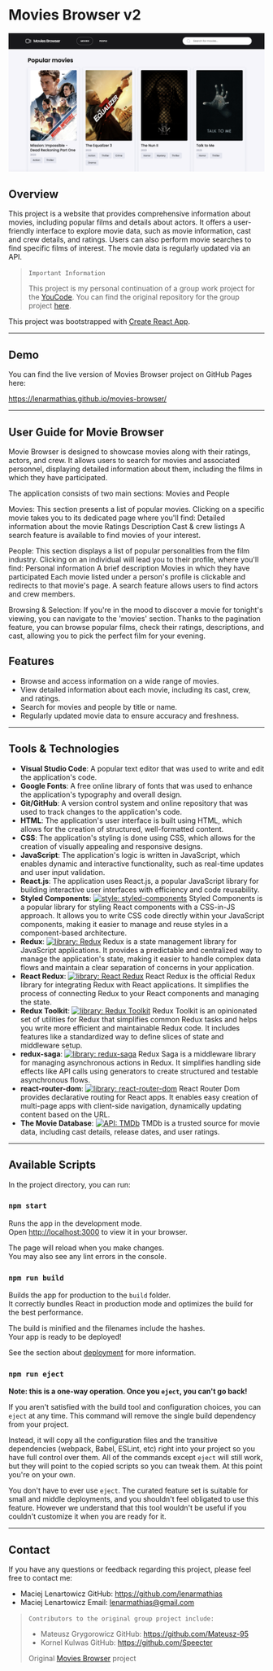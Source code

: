 # Movies Browser v2

![Movie Browser screen](https://raw.githubusercontent.com/lenarmathias/movies-browser/screen-to-readme/src/images/screen.png)

## Overview

This project is a website that provides comprehensive information about movies, including popular films and details about actors. It offers a user-friendly interface to explore movie data, such as movie information, cast and crew details, and ratings. Users can also perform movie searches to find specific films of interest. The movie data is regularly updated via an API.

> `Important Information`
>
> This project is my personal continuation of a group work project for the [YouCode](https://youcode.pl/frontend-developer/). You can find the original repository for the group project [here](https://github.com/lenarmathias/movies-browser).

This project was bootstrapped with [Create React App](https://github.com/facebook/create-react-app).

---

## Demo

You can find the live version of Movies Browser project on GitHub Pages here:

https://lenarmathias.github.io/movies-browser/

---

## User Guide for Movie Browser

Movie Browser is designed to showcase movies along with their ratings, actors, and crew. It allows users to search for movies and associated personnel, displaying detailed information about them, including the films in which they have participated.

The application consists of two main sections: Movies and People

Movies:
This section presents a list of popular movies.
Clicking on a specific movie takes you to its dedicated page where you'll find:
Detailed information about the movie
Ratings
Description
Cast & crew listings
A search feature is available to find movies of your interest.

People:
This section displays a list of popular personalities from the film industry.
Clicking on an individual will lead you to their profile, where you'll find:
Personal information
A brief description
Movies in which they have participated
Each movie listed under a person's profile is clickable and redirects to that movie's page.
A search feature allows users to find actors and crew members.

Browsing & Selection:
If you're in the mood to discover a movie for tonight's viewing, you can navigate to the 'movies' section. Thanks to the pagination feature, you can browse popular films, check their ratings, descriptions, and cast, allowing you to pick the perfect film for your evening.

## Features

- Browse and access information on a wide range of movies.
- View detailed information about each movie, including its cast, crew, and ratings.
- Search for movies and people by title or name.
- Regularly updated movie data to ensure accuracy and freshness.

---

## Tools & Technologies

- **Visual Studio Code**: A popular text editor that was used to write and edit the application's code.
- **Google Fonts**: A free online library of fonts that was used to enhance the application's typography and overall design.
- **Git/GitHub**: A version control system and online repository that was used to track changes to the application's code.
- **HTML**: The application's user interface is built using HTML, which allows for the creation of structured, well-formatted content.
- **CSS**: The application's styling is done using CSS, which allows for the creation of visually appealing and responsive designs.
- **JavaScript**: The application's logic is written in JavaScript, which enables dynamic and interactive functionality, such as real-time updates and user input validation.
- **React.js**: The application uses React.js, a popular JavaScript library for building interactive user interfaces with efficiency and code reusability.
- **Styled Components**: [![style: styled-components](https://img.shields.io/badge/style-%F0%9F%92%85%20styled--components-orange.svg?colorB=daa357&colorA=db748e)](https://github.com/styled-components/styled-components) Styled Components is a popular library for styling React components with a CSS-in-JS approach. It allows you to write CSS code directly within your JavaScript components, making it easier to manage and reuse styles in a component-based architecture.
- **Redux**: [![library: Redux](https://img.shields.io/badge/library-%F0%9F%8C%8F%20Redux-purple.svg)](https://redux.js.org/) Redux is a state management library for JavaScript applications. It provides a predictable and centralized way to manage the application's state, making it easier to handle complex data flows and maintain a clear separation of concerns in your application.
- **React Redux**: [![library: React Redux](https://img.shields.io/badge/library-%F0%9F%8C%8F%20React%20Redux-purple.svg)](https://react-redux.js.org/) React Redux is the official Redux library for integrating Redux with React applications. It simplifies the process of connecting Redux to your React components and managing the state.
- **Redux Toolkit**: [![library: Redux Toolkit](https://img.shields.io/badge/library-%F0%9F%8C%8F%20Redux%20Toolkit-purple.svg)](https://redux-toolkit.js.org/) Redux Toolkit is an opinionated set of utilities for Redux that simplifies common Redux tasks and helps you write more efficient and maintainable Redux code. It includes features like a standardized way to define slices of state and middleware setup.
- **redux-saga**: [![library: redux-saga](https://img.shields.io/badge/library-%F0%9F%8E%AF%20redux--saga-blue.svg)](https://github.com/redux-saga/redux-saga) Redux Saga is a middleware library for managing asynchronous actions in Redux. It simplifies handling side effects like API calls using generators to create structured and testable asynchronous flows.
- **react-router-dom**: [![library: react-router-dom](https://img.shields.io/badge/library-%F0%9F%8C%8E%20react--router--dom-green.svg)](https://github.com/ReactTraining/react-router) React Router Dom provides declarative routing for React apps. It enables easy creation of multi-page apps with client-side navigation, dynamically updating content based on the URL.
- **The Movie Database**: [![API: TMDb](https://img.shields.io/badge/API-%F0%9F%8D%BF%20TMDb-%23FFD400)](https://www.themoviedb.org/) TMDb is a trusted source for movie data, including cast details, release dates, and user ratings.

---

## Available Scripts

In the project directory, you can run:

### `npm start`

Runs the app in the development mode.\
Open [http://localhost:3000](http://localhost:3000) to view it in your browser.

The page will reload when you make changes.\
You may also see any lint errors in the console.

### `npm run build`

Builds the app for production to the `build` folder.\
It correctly bundles React in production mode and optimizes the build for the best performance.

The build is minified and the filenames include the hashes.\
Your app is ready to be deployed!

See the section about [deployment](https://facebook.github.io/create-react-app/docs/deployment) for more information.

### `npm run eject`

**Note: this is a one-way operation. Once you `eject`, you can't go back!**

If you aren't satisfied with the build tool and configuration choices, you can `eject` at any time. This command will remove the single build dependency from your project.

Instead, it will copy all the configuration files and the transitive dependencies (webpack, Babel, ESLint, etc) right into your project so you have full control over them. All of the commands except `eject` will still work, but they will point to the copied scripts so you can tweak them. At this point you're on your own.

You don't have to ever use `eject`. The curated feature set is suitable for small and middle deployments, and you shouldn't feel obligated to use this feature. However we understand that this tool wouldn't be useful if you couldn't customize it when you are ready for it.

---

## Contact

If you have any questions or feedback regarding this project, please feel free to contact me:

- Maciej Lenartowicz GitHub: https://github.com/lenarmathias
- Maciej Lenartowicz Email: lenarmathias@gmail.com

> `Contributors to the original group project include:`
>
> - Mateusz Grygorowicz GitHub: https://github.com/Mateusz-95
> - Kornel Kulwas GitHub: https://github.com/Speecter
>
> Original [Movies Browser](https://github.com/lenarmathias/movies-browser) project